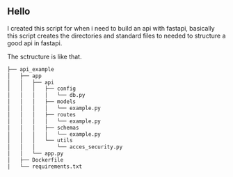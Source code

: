 
## Hello 
I created this script for when i need to build an api with fastapi, basically this script creates the  directories and standard files to needed to structure a good api in fastapi.

The sctructure is like that.

``` bash
├── api_example
│   ├── app
│   │   ├── api
│   │   │   ├── config
│   │   │   │   └── db.py
│   │   │   ├── models
│   │   │   │   └── example.py
│   │   │   ├── routes
│   │   │   │   └── example.py
│   │   │   ├── schemas
│   │   │   │   └── example.py
│   │   │   └── utils
│   │   │       └── acces_security.py
│   │   └── app.py
│   ├── Dockerfile
│   └── requirements.txt


```